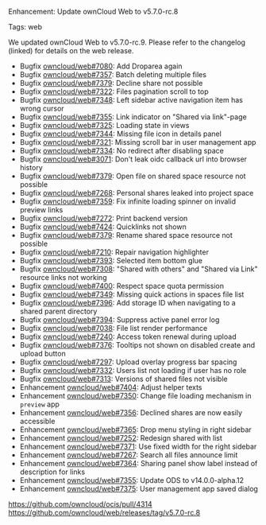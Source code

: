 Enhancement: Update ownCloud Web to v5.7.0-rc.8

Tags: web

We updated ownCloud Web to v5.7.0-rc.9. Please refer to the changelog (linked) for details on the web release.

* Bugfix [owncloud/web#7080](https://github.com/owncloud/web/issues/7080): Add Droparea again
* Bugfix [owncloud/web#7357](https://github.com/owncloud/web/pull/7357): Batch deleting multiple files
* Bugfix [owncloud/web#7379](https://github.com/owncloud/web/pull/7379): Decline share not possible
* Bugfix [owncloud/web#7322](https://github.com/owncloud/web/pull/7322): Files pagination scroll to top
* Bugfix [owncloud/web#7348](https://github.com/owncloud/web/pull/7348): Left sidebar active navigation item has wrong cursor
* Bugfix [owncloud/web#7355](https://github.com/owncloud/web/pull/7355): Link indicator on "Shared via link"-page
* Bugfix [owncloud/web#7325](https://github.com/owncloud/web/pull/7325): Loading state in views
* Bugfix [owncloud/web#7344](https://github.com/owncloud/web/pull/7344): Missing file icon in details panel
* Bugfix [owncloud/web#7321](https://github.com/owncloud/web/pull/7321): Missing scroll bar in user management app
* Bugfix [owncloud/web#7334](https://github.com/owncloud/web/pull/7334): No redirect after disabling space
* Bugfix [owncloud/web#3071](https://github.com/owncloud/web/issues/3071): Don't leak oidc callback url into browser history
* Bugfix [owncloud/web#7379](https://github.com/owncloud/web/pull/7379): Open file on shared space resource not possible
* Bugfix [owncloud/web#7268](https://github.com/owncloud/web/issues/7268): Personal shares leaked into project space
* Bugfix [owncloud/web#7359](https://github.com/owncloud/web/pull/7359): Fix infinite loading spinner on invalid preview links
* Bugfix [owncloud/web#7272](https://github.com/owncloud/web/issues/7272): Print backend version
* Bugfix [owncloud/web#7424](https://github.com/owncloud/web/pull/7424): Quicklinks not shown
* Bugfix [owncloud/web#7379](https://github.com/owncloud/web/pull/7379): Rename shared space resource not possible
* Bugfix [owncloud/web#7210](https://github.com/owncloud/web/pull/7210): Repair navigation highlighter
* Bugfix [owncloud/web#7393](https://github.com/owncloud/web/pull/7393): Selected item bottom glue
* Bugfix [owncloud/web#7308](https://github.com/owncloud/web/pull/7308): "Shared with others" and "Shared via Link" resource links not working
* Bugfix [owncloud/web#7400](https://github.com/owncloud/web/issues/7400): Respect space quota permission
* Bugfix [owncloud/web#7349](https://github.com/owncloud/web/pull/7349): Missing quick actions in spaces file list
* Bugfix [owncloud/web#7396](https://github.com/owncloud/web/pull/7396): Add storage ID when navigating to a shared parent directory
* Bugfix [owncloud/web#7394](https://github.com/owncloud/web/pull/7394): Suppress active panel error log
* Bugfix [owncloud/web#7038](https://github.com/owncloud/web/issues/7038): File list render performance
* Bugfix [owncloud/web#7240](https://github.com/owncloud/web/issues/7240): Access token renewal during upload
* Bugfix [owncloud/web#7376](https://github.com/owncloud/web/pull/7376): Tooltips not shown on disabled create and upload button
* Bugfix [owncloud/web#7297](https://github.com/owncloud/web/pull/7297): Upload overlay progress bar spacing
* Bugfix [owncloud/web#7332](https://github.com/owncloud/web/pull/7332): Users list not loading if user has no role
* Bugfix [owncloud/web#7313](https://github.com/owncloud/web/pull/7313): Versions of shared files not visible
* Enhancement [owncloud/web#7404](https://github.com/owncloud/web/pull/7404): Adjust helper texts
* Enhancement [owncloud/web#7350](https://github.com/owncloud/web/pull/7350): Change file loading mechanism in `preview` app
* Enhancement [owncloud/web#7356](https://github.com/owncloud/web/pull/7356): Declined shares are now easily accessible
* Enhancement [owncloud/web#7365](https://github.com/owncloud/web/pull/7365): Drop menu styling in right sidebar
* Enhancement [owncloud/web#7252](https://github.com/owncloud/web/pull/7252): Redesign shared with list
* Enhancement [owncloud/web#7371](https://github.com/owncloud/web/pull/7371): Use fixed width for the right sidebar
* Enhancement [owncloud/web#7267](https://github.com/owncloud/web/pull/7267): Search all files announce limit
* Enhancement [owncloud/web#7364](https://github.com/owncloud/web/pull/7364): Sharing panel show label instead of description for links
* Enhancement [owncloud/web#7355](https://github.com/owncloud/web/pull/7355): Update ODS to v14.0.0-alpha.12
* Enhancement [owncloud/web#7375](https://github.com/owncloud/web/pull/7375): User management app saved dialog

https://github.com/owncloud/ocis/pull/4314
https://github.com/owncloud/web/releases/tag/v5.7.0-rc.8

